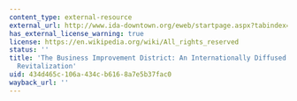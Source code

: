 ```yaml
---
content_type: external-resource
external_url: http://www.ida-downtown.org/eweb/startpage.aspx?tabindex=4&tabid=45
has_external_license_warning: true
license: https://en.wikipedia.org/wiki/All_rights_reserved
status: ''
title: 'The Business Improvement District: An Internationally Diffused Approach for
  Revitalization'
uid: 434d465c-106a-434c-b616-8a7e5b37fac0
wayback_url: ''
---
```

